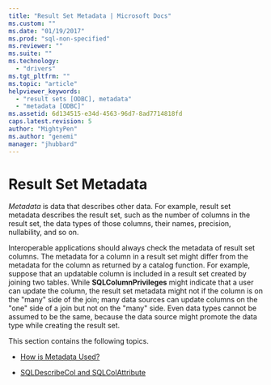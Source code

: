 ```yaml
---
title: "Result Set Metadata | Microsoft Docs"
ms.custom: ""
ms.date: "01/19/2017"
ms.prod: "sql-non-specified"
ms.reviewer: ""
ms.suite: ""
ms.technology: 
  - "drivers"
ms.tgt_pltfrm: ""
ms.topic: "article"
helpviewer_keywords: 
  - "result sets [ODBC], metadata"
  - "metadata [ODBC]"
ms.assetid: 6d134515-e34d-4563-96d7-8ad7714818fd
caps.latest.revision: 5
author: "MightyPen"
ms.author: "genemi"
manager: "jhubbard"
---
```

# Result Set Metadata
*Metadata* is data that describes other data. For example, result set metadata describes the result set, such as the number of columns in the result set, the data types of those columns, their names, precision, nullability, and so on.  
  
 Interoperable applications should always check the metadata of result set columns. The metadata for a column in a result set might differ from the metadata for the column as returned by a catalog function. For example, suppose that an updatable column is included in a result set created by joining two tables. While **SQLColumnPrivileges** might indicate that a user can update the column, the result set metadata might not if the column is on the "many" side of the join; many data sources can update columns on the "one" side of a join but not on the "many" side. Even data types cannot be assumed to be the same, because the data source might promote the data type while creating the result set.  
  
 This section contains the following topics.  
  
-   [How is Metadata Used?](../../../odbc/reference/develop-app/how-is-metadata-used.md)  
  
-   [SQLDescribeCol and SQLColAttribute](../../../odbc/reference/develop-app/sqldescribecol-and-sqlcolattribute.md)
